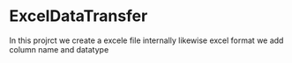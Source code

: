 # ExcelDataTransfer

In this projrct we create a excele file internally likewise excel format we add column name and datatype
